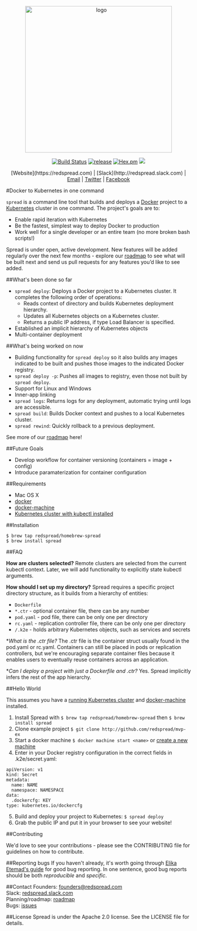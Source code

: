 <center><img src="https://redspread.com/images/logo.svg" alt="logo" width= "400"/>

[![Build Status](https://travis-ci.org/redspread/spread.svg?branch=master)](https://travis-ci.org/redspread/spread) [![release](https://img.shields.io/badge/release-v0.0.1-red.svg)]() [![Hex.pm](https://img.shields.io/hexpm/l/plug.svg)]() [![](https://godoc.org/rsprd.com/spread?status.svg)](http://godoc.org/rsprd.com/spread)</center>

<center>[Website](https://redspread.com) | [Slack](http://redspread.slack.com) | <a href="mailto:founders@redspread.com">Email</a> | <a href="http://twitter.com/redspread">Twitter</a> | <a href="http://facebook.com/GetRedspread">Facebook</a></center>

#Docker to Kubernetes in one command

`spread` is a command line tool that builds and deploys a [Docker](docker/docker) project to a [Kubernetes](kubernetes/kubernetes) cluster in one command. The project's goals are to:

* Enable rapid iteration with Kubernetes
* Be the fastest, simplest way to deploy Docker to production
* Work well for a single developer or an entire team (no more broken bash scripts!)


Spread is under open, active development. New features will be added regularly over the next few months - explore our [roadmap](./roadmap) to see what will be built next and send us pull requests for any features you’d like to see added. 

##What's been done so far
 
* `spread deploy`: Deploys a Docker project to a Kubernetes cluster. It completes the following order of operations:
	* Reads context of directory and builds Kubernetes deployment hierarchy.
	* Updates all Kubernetes objects on a Kubernetes cluster.
	* Returns a public IP address, if type Load Balancer is specified. 
* Established an implicit hierarchy of Kubernetes objects
* Multi-container deployment

##What's being worked on now

* Building functionality for `spread deploy` so it also builds any images indicated to be built and pushes those images to the indicated Docker registry.
* `spread deploy -p`: Pushes all images to registry, even those not built by `spread deploy`.
* Support for Linux and Windows
* Inner-app linking
* `spread logs`: Returns logs for any deployment, automatic trying until logs are accessible.
* `spread build`: Builds Docker context and pushes to a local Kubernetes cluster.
* `spread rewind`: Quickly rollback to a previous deployment.

See more of our <a href="https://github.com/redspread/spread/blob/master/roadmap">roadmap</a> here!

##Future Goals
* Develop workflow for container versioning (containers = image + config)
* Introduce paramaterization for container configuration

##Requirements
* Mac OS X
* <a href="https://docs.docker.com/engine/installation/">docker</a>
* <a href="https://docs.docker.com/machine/get-started/">docker-machine</a>
* <a href="https://blog.redspread.com/2016/02/04/google-container-engine-quickstart/">Kubernetes cluster with kubectl installed</a>

##Installation

`$ brew tap redspread/homebrew-spread`  
`$ brew install spread`
	
##FAQ

**How are clusters selected?** Remote clusters are selected from the current kubectl context. Later, we will add functionality to explicitly state kubectl arguments. 

**How should I set up my directory?** Spread requires a specific project directory structure, as it builds from a hierarchy of entities:

* `Dockerfile`
* `*.ctr` - optional container file, there can be any number
* `pod.yaml` - pod file, there can be only one per directory
* `rc.yaml` - replication controller file, there can be only one per directory
* `/.k2e` - holds arbitrary Kubernetes objects, such as services and secrets

**What is the *.ctr file?** The .ctr file is the container struct usually found in the pod.yaml or rc.yaml. Containers can still be placed in pods or replication controllers, but we're encouraging separate container files because it enables users to eventually reuse containers across an application.

**Can I deploy a project with just a Dockerfile and *.ctr?** Yes. Spread implicitly infers the rest of the app hierarchy.

##Hello World

This assumes you have a <a href="https://blog.redspread.com/2016/02/04/google-container-engine-quickstart/">running Kubernetes cluster</a> and <a href="https://docs.docker.com/machine/get-started/">docker-machine</a> installed.

1. Install Spread with `$ brew tap redspread/homebrew-spread` then `$ brew install spread` 
2. Clone example project `$ git clone http://github.com/redspread/mvp-ex`
3. Start a docker machine `$ docker machine start <name>` or <a href="https://docs.docker.com/machine/get-started/">create a new machine</a>
4. Enter in your Docker registry configuration in the correct fields in .k2e/secret.yaml:
<pre><code>apiVersion: v1
kind: Secret
metadata:
  name: NAME
  namespace: NAMESPACE
data:
  .dockercfg: KEY
type: kubernetes.io/dockercfg</code></pre>
5. Build and deploy your project to Kubernetes: `$ spread deploy`
6. Grab the public IP and put it in your browser to see your website!

##Contributing

We'd love to see your contributions - please see the CONTRIBUTING file for guidelines on how to contribute.

##Reporting bugs
If you haven't already, it's worth going through <a href="http://fantasai.inkedblade.net/style/talks/filing-good-bugs/">Elika Etemad's guide</a> for good bug reporting. In one sentence, good bug reports should be both *reproducible* and *specific*.

##Contact
Founders: <a href="mailto:founders@redspread.com">founders@redspread.com</a>   
Slack: <a href="http://redspread.slack.com">redspread.slack.com</a>  
Planning/roadmap: <a href="http://github.com/redspread/spread/roadmap.md">roadmap</a>  
Bugs: <a href="https://github.com/redspread/spread/issues">issues</a>

##License
Spread is under the Apache 2.0 license. See the LICENSE file for details.